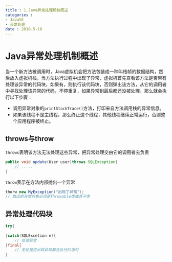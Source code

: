 ```yaml
---
title : 1.Java异常处理机制概述
categories : 
- JavaSE
- 异常处理
date : 2018-5-10
---
```


# Java异常处理机制概述

当一个新方法被调用时，Java虚拟机会把方法包装成一种叫栈帧的数据结构，然后放入虚拟机栈，当方法执行过程中出现了异常，虚拟机首先查看该方法是否带有处理该异常的代码块，如果有，则执行该代码块，否则弹出该方法，从它的调用者中寻找处理该异常的代码，不停重复，如果异常到最后都还没被处理，那么就会执行以下步骤：

- 调用异常对象的`printStackTrace()`方法，打印来自方法调用栈的异常信息。
- 如果该线程不是主线程，那么终止这个线程，其他线程继续正常运行，否则整个应用程序被终止。



## throws与throw

`throws`表明该方法无法处理这些异常，把异常处理交由它的调用者去负责

```java
public void update(User user)throws SQLException{
    // .....
}
```

`throw`表示在方法内部抛出一个异常

```java
thorw new MyException("出现了异常");
// 抛出的异常对象必须是Throwable类或其子类
```



## 异常处理代码块

```java
try{
    
}catch(SQLExcetion e){
    // 处理异常
}final{
    // 无论是否出现异常都会执行的语句
}
```



